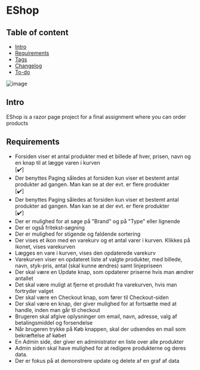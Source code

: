 # EShop

## Table of content
* [Intro](#Intro)
* [Requirements](#Requirements)
* [Tags](#Tags)
* [Changelog](#Changelog)
* [To-do](#To-do)

![image](https://user-images.githubusercontent.com/115976729/228961312-77af8a1c-3a01-4a03-9e55-4498b7ee19cd.png)



## Intro
EShop is a razor page project for a final assignment where you can order products

## Requirements
<ul>
  <li>Forsiden viser et antal produkter med et billede af hver, prisen, navn og en knap til at lægge varen i kurven</li> [✔️]
  <li>Der benyttes Paging således at forsiden kun viser et bestemt antal produkter ad gangen. Man kan se at der evt. er flere produkter</li>[✔️]
  <li>Der benyttes Paging således at forsiden kun viser et bestemt antal produkter ad gangen. Man kan se at der evt. er flere produkter</li>[✔️]
  <li>Der er mulighed for at søge på "Brand" og på "Type" eller lignende</li>
  <li>Der er også fritekst-søgning</li>
  <li>Der er mulighed for stigende og faldende sortering</li>
  <li>Der vises et ikon med en varekurv og et antal varer i kurven. Klikkes på ikonet, vises varekurven</li>
  <li>Lægges en vare i kurven, vises den opdaterede varekurv</li>
  <li>Varekurven viser en opdateret liste af valgte produkter, med billede, navn, styk-pris, antal (skal kunne ændres) samt linjepriseen</li>
  <li>Der skal være en Update knap, som opdaterer priserne hvis man ændrer antallet</li>
  <li>Det skal være muligt at fjerne et produkt fra varekurven, hvis man fortryder valget</li>
  <li>Der skal være en Checkout knap, som fører til Checkout-siden</li>
  <li>Der skal være en knap, der giver mulighed for at fortsætte med at handle, inden man går til checkout</li>
  <li>Brugeren skal afgive oplysninger om email, navn, adresse, valg af betalingsmiddel og forsendelse</li>
  <li>Når brugeren trykke på Køb knappen, skal der udsendes en mail som bekræftelse af købet</li>
  <li>En Admin side, der giver en administrator en liste over alle produkter</li>
  <li>Admin siden skal have mulighed for at redigere produkterne og deres data.</li>
  <li>Der er fokus på at demonstrere update og delete af en graf af data</li>
</ul>
